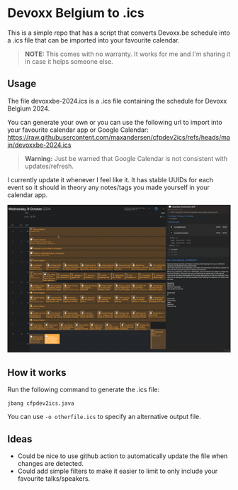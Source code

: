 # Devoxx Belgium to .ics

This is a simple repo that has a script that converts Devoxx.be schedule into a .ics file that
can be imported into your favourite calendar.

> **NOTE:** This comes with no warranty. It works for me and I'm sharing it in case it helps someone else.

## Usage

The file devoxxbe-2024.ics is a .ics file containing the schedule for Devoxx Belgium 2024.

You can generate your own or you can use the following url to import into your favourite calendar app or Google Calendar: <https://raw.githubusercontent.com/maxandersen/cfpdev2ics/refs/heads/main/devoxxbe-2024.ics>

> **Warning:** Just be warned that Google Calendar is not consistent with updates/refresh.

I currently update it whenever I feel like it. It has stable UUIDs for each event so it should
in theory any notes/tags you made yourself in your calendar app.

![Example](example.png)


## How it works

Run the following command to generate the .ics file:

```
jbang cfpdev2ics.java
```

You can use `-o otherfile.ics` to specify an alternative output file.

## Ideas

- Could be nice to use github action to automatically update the file when changes are detected.
- Could add simple filters to make it easier to limit to only include your favourite talks/speakers.